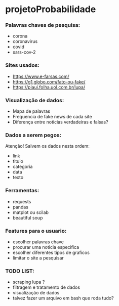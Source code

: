 # projetoProbabilidade  

### Palavras chaves de pesquisa:  
- corona  
- coronavirus  
- covid  
- sars-cov-2  

### Sites usados:  
- https://www.e-farsas.com/  
- https://g1.globo.com/fato-ou-fake/  
- https://piaui.folha.uol.com.br/lupa/  

### Visualização de dados:  
- Mapa de palavras  
- Frequencia de fake news de cada site  
- Diferença entre noticias verdadeiras e falsas?  

### Dados a serem pegos:  
Atenção! Salvem os dados nesta ordem:  
- link  
- titulo  
- categoria  
- data  
- texto  

### Ferramentas:  
- requests  
- pandas  
- matplot ou scilab  
- beautiful soup  

### Features para o usuario:
- escolher palavras chave
- procurar uma noticia especifica
- escolher diferentes tipos de graficos
- limitar o site a pesquisar

### TODO LIST:  
- scraping lupa  ?
- filtragem e tratamento de dados  
- visualização de dados  
- talvez fazer um arquivo em bash que roda tudo?
